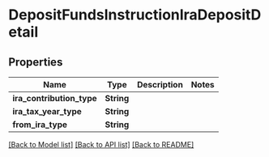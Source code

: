 # DepositFundsInstructionIraDepositDetail

## Properties

Name | Type | Description | Notes
------------ | ------------- | ------------- | -------------
**ira_contribution_type** | **String** |  | 
**ira_tax_year_type** | **String** |  | 
**from_ira_type** | **String** |  | 

[[Back to Model list]](../README.md#documentation-for-models) [[Back to API list]](../README.md#documentation-for-api-endpoints) [[Back to README]](../README.md)


